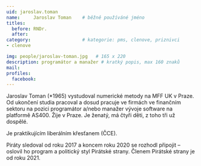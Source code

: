 ```yaml
---
uid: jaroslav.toman
name:     Jaroslav Toman  	# běžně používáné jméno
titles:
  before: RNDr.
  after:
category:                   # kategorie: pms, clenove, priznivci
- clenove

img: people/jaroslav-toman.jpg   # 165 x 220
description: programátor a manažer # kratký popis, max 160 znaků
mail: 
profiles:
  facebook: 
---
```


Jaroslav Toman (*1965) vystudoval numerické metody na MFF UK v Praze. Od ukončení studia pracoval a dosud pracuje ve firmách ve finančním sektoru na pozici programátor a/nebo manažer vývoje software na platformě AS400. Žije v Praze. Je ženatý, má čtyři děti, z toho tři už dospělé.

Je praktikujícím liberálním křesťanem (ČCE).

Piráty sledoval od roku 2017 a koncem roku 2020 se rozhodl připojit – oslovil ho program a politický styl Pirátské strany. Členem Pirátské strany je od roku 2021.